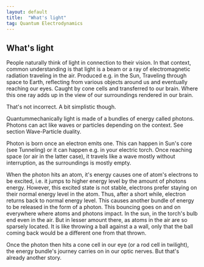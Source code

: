 ```yaml
---
layout: default
title:  "What's light"
tag: Quantum Electrodynamics
---
```


## What's light

People naturally think of light in connection to their vision. In that context, common understanding is that light is a beam or a ray of electromagnetic radiation traveling in the air. Produced e.g. in the Sun, Traveling through space to Earth, reflecting from various objects around us and eventually reaching our eyes. Caught by cone cells and transferred to our brain. Where this one ray adds up in the view of our surroundings rendered in our brain.  

That's not incorrect. A bit simplistic though.

Quantummechanically light is made of a bundles of energy called photons. Photons can act like waves or particles depending on the context. See section Wave-Particle duality.

Photon is born once an electron emits one. This can happen in Sun's core (see Tunneling) or it can happen e.g. in your electric torch. Once reaching space (or air in the latter case), it travels like a wave mostly without interruption, as the surroundings is mostly empty.

When the photon hits an atom, it's energy causes one of atom's electrons to be excited, i.e. it jumps to higher energy level by the amount of photons energy. However, this excited state is not stable, electrons prefer staying on their normal energy level in the atom. Thus, after a short while, electron returns back to normal energy level. This causes another bundle of energy to be released in the form of a photon.
This bouncing goes on and on everywhere where atoms and photons impact. In the sun, in the torch's bulb end even in the air. But in lesser amount there, as atoms in the air are so sparsely located.
It is like throwing a ball against a a wall, only that the ball coming back would be a different one from that thrown.

Once the photon then hits a cone cell in our eye (or a rod cell in twilight), the energy bundle's journey carries on in our optic nerves.
But that's already another story.



